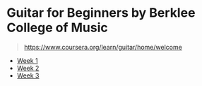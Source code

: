 # Guitar for Beginners by Berklee College of Music

> <https://www.coursera.org/learn/guitar/home/welcome>

- [Week 1](week_1.md)
- [Week 2](week_2.md)
- [Week 3](week_3.md)
